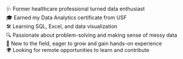 🩺 Former healthcare professional turned data enthusiast  
🎓 Earned my Data Analytics certificate from USF  
🛠️ Learning SQL, Excel, and data visualization  
🔍 Passionate about problem-solving and making sense of messy data  
🌱 New to the field, eager to grow and gain hands-on experience  
🌍 Looking for remote opportunities to learn and contribute  
